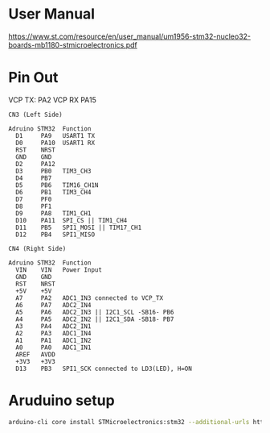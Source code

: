 # User Manual

https://www.st.com/resource/en/user_manual/um1956-stm32-nucleo32-boards-mb1180-stmicroelectronics.pdf

# Pin Out

VCP TX: PA2
VCP RX PA15

```
CN3 (Left Side)

Adruino STM32  Function
  D1     PA9   USART1 TX
  D0     PA10  USART1 RX
  RST    NRST
  GND    GND
  D2     PA12
  D3     PB0   TIM3_CH3
  D4     PB7
  D5     PB6   TIM16_CH1N
  D6     PB1   TIM3_CH4
  D7     PF0
  D8     PF1
  D9     PA8   TIM1_CH1
  D10    PA11  SPI_CS || TIM1_CH4
  D11    PB5   SPI1_MOSI || TIM17_CH1
  D12    PB4   SPI1_MISO

CN4 (Right Side)

Adruino STM32  Function
  VIN    VIN   Power Input
  GND    GND
  RST    NRST
  +5V    +5V
  A7     PA2   ADC1_IN3 connected to VCP_TX
  A6     PA7   ADC2_IN4
  A5     PA6   ADC2_IN3 || I2C1_SCL -SB16- PB6
  A4     PA5   ADC2_IN2 || I2C1_SDA -SB18- PB7
  A3     PA4   ADC2_IN1
  A2     PA3   ADC1_IN4
  A1     PA1   ADC1_IN2
  A0     PA0   ADC1_IN1
  AREF   AVDD
  +3V3   +3V3
  D13    PB3   SPI1_SCK connected to LD3(LED), H=ON
```


# Aruduino setup

```bash
arduino-cli core install STMicroelectronics:stm32 --additional-urls https://github.com/stm32duino/BoardManagerFiles/raw/main/package_stmicroelectronics_index.json
```
